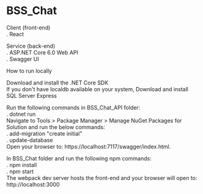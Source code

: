 # BSS_Chat

Client (front-end) <br/>
. React <br/>

Service (back-end) <br/>
. ASP.NET Core 6.0 Web API <br/>
. Swagger UI <br/>

How to run locally<br/>

Download and install the .NET Core SDK <br/>
If you don't have localdb available on your system, Download and install SQL Server Express <br/>

Run the following commands in BSS_Chat_API folder: <br/>
. dotnet run <br/>
Navigate to Tools > Package Manager > Manage NuGet Packages for Solution and run the below commands: <br/>
. add-migration "create initial" <br/>
. update-database <br/>
Open your browser to: https://localhost:7117/swagger/index.html. <br/>

In BSS_Chat folder and run the following npm commands: <br/>
. npm install <br/>
. npm start <br/>
The webpack dev server hosts the front-end and your browser will open to: http://localhost:3000 <br/>
